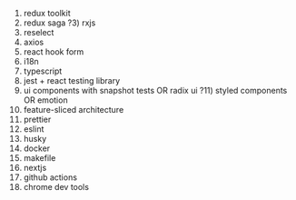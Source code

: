 1) redux toolkit
2) redux saga
?3) rxjs
4) reselect
5) axios
6) react hook form
7) i18n
8) typescript
9) jest + react testing library
10) ui components with snapshot tests OR radix ui
?11) styled components OR emotion
12) feature-sliced architecture
13) prettier
14) eslint
15) husky
16) docker
17) makefile
18) nextjs
19) github actions
20) chrome dev tools